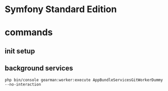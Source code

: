 Symfony Standard Edition
========================

# commands
## init setup

## background services
    php bin/console gearman:worker:execute AppBundleServicesGitWorkerDummy --no-interaction